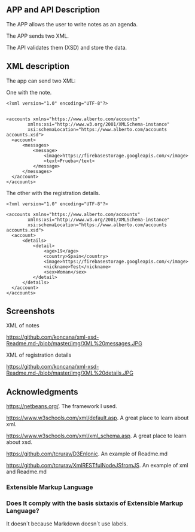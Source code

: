 ## APP and API Description

The APP allows the user to write notes as an agenda.

The APP sends two XML.

The API validates them (XSD) and store the data.

## XML description

The app can send two XML:

  One  with the note.
  ```
  <?xml version="1.0" encoding="UTF-8"?>


<accounts xmlns="https://www.alberto.com/accounts"
          xmlns:xsi="http://www.w3.org/2001/XMLSchema-instance"
          xsi:schemaLocation="https://www.alberto.com/accounts accounts.xsd">
    <account>
        <messages>
            <message>
                <image>https://firebasestorage.googleapis.com/</image>
                <text>Prueba</text>
            </message>
        </messages>
    </account>
</accounts>
  ```
  The other with the registration details.
  ```
  <?xml version="1.0" encoding="UTF-8"?>

<accounts xmlns="https://www.alberto.com/accounts"
          xmlns:xsi="http://www.w3.org/2001/XMLSchema-instance"
          xsi:schemaLocation="https://www.alberto.com/accounts accounts.xsd">
    <account>
        <details>
            <detail>
                <age>19</age>
                <country>Spain</country>
                <image>https://firebasestorage.googleapis.com/</image>
                <nickname>Test</nickname>
                <sex>Woman</sex>
            </detail>
        </details>
    </account>
</accounts>
```
  
## Screenshots

XML of notes

https://github.com/koncana/xml-xsd-Readme.md-/blob/master/img/XML%20messages.JPG

XML of registration details

https://github.com/koncana/xml-xsd-Readme.md-/blob/master/img/XML%20details.JPG



## Acknowledgments

https://netbeans.org/. The framework I used. 

https://www.w3schools.com/xml/default.asp. A great place to learn about xml.

https://www.w3schools.com/xml/xml_schema.asp. A great place to learn about xsd.

https://github.com/tcrurav/D3EnIonic. An example of Readme.md

https://github.com/tcrurav/XmlRESTfulNodeJSfromJS. An example of xml and Readme.md

### Extensible Markup Language

### Does It comply with the basis sixtaxis of Extensible Markup Language?

It doesn´t because Markdown doesn´t use labels.
